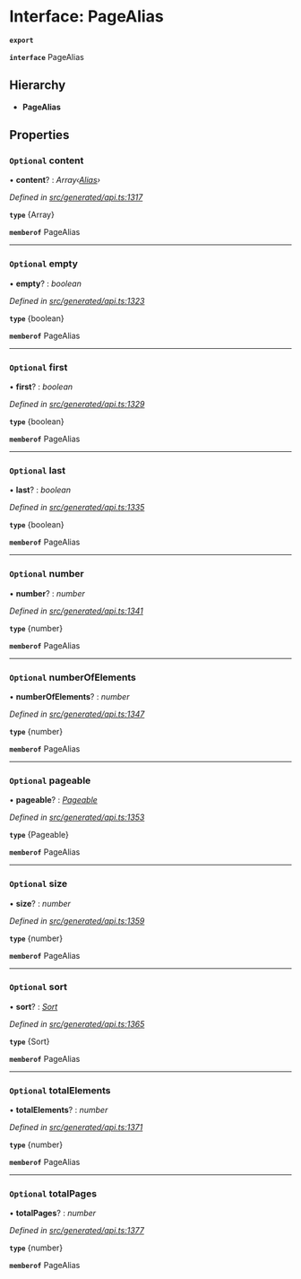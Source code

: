 # Interface: PageAlias

**`export`** 

**`interface`** PageAlias

## Hierarchy

* **PageAlias**

## Properties

### `Optional` content

• **content**? : *Array‹[Alias](_generated_api_.alias.md)›*

*Defined in [src/generated/api.ts:1317](https://github.com/mailslurp/mailslurp-client-ts-js/blob/6b83217/src/generated/api.ts#L1317)*

**`type`** {Array<Alias>}

**`memberof`** PageAlias

___

### `Optional` empty

• **empty**? : *boolean*

*Defined in [src/generated/api.ts:1323](https://github.com/mailslurp/mailslurp-client-ts-js/blob/6b83217/src/generated/api.ts#L1323)*

**`type`** {boolean}

**`memberof`** PageAlias

___

### `Optional` first

• **first**? : *boolean*

*Defined in [src/generated/api.ts:1329](https://github.com/mailslurp/mailslurp-client-ts-js/blob/6b83217/src/generated/api.ts#L1329)*

**`type`** {boolean}

**`memberof`** PageAlias

___

### `Optional` last

• **last**? : *boolean*

*Defined in [src/generated/api.ts:1335](https://github.com/mailslurp/mailslurp-client-ts-js/blob/6b83217/src/generated/api.ts#L1335)*

**`type`** {boolean}

**`memberof`** PageAlias

___

### `Optional` number

• **number**? : *number*

*Defined in [src/generated/api.ts:1341](https://github.com/mailslurp/mailslurp-client-ts-js/blob/6b83217/src/generated/api.ts#L1341)*

**`type`** {number}

**`memberof`** PageAlias

___

### `Optional` numberOfElements

• **numberOfElements**? : *number*

*Defined in [src/generated/api.ts:1347](https://github.com/mailslurp/mailslurp-client-ts-js/blob/6b83217/src/generated/api.ts#L1347)*

**`type`** {number}

**`memberof`** PageAlias

___

### `Optional` pageable

• **pageable**? : *[Pageable](_generated_api_.pageable.md)*

*Defined in [src/generated/api.ts:1353](https://github.com/mailslurp/mailslurp-client-ts-js/blob/6b83217/src/generated/api.ts#L1353)*

**`type`** {Pageable}

**`memberof`** PageAlias

___

### `Optional` size

• **size**? : *number*

*Defined in [src/generated/api.ts:1359](https://github.com/mailslurp/mailslurp-client-ts-js/blob/6b83217/src/generated/api.ts#L1359)*

**`type`** {number}

**`memberof`** PageAlias

___

### `Optional` sort

• **sort**? : *[Sort](_generated_api_.sort.md)*

*Defined in [src/generated/api.ts:1365](https://github.com/mailslurp/mailslurp-client-ts-js/blob/6b83217/src/generated/api.ts#L1365)*

**`type`** {Sort}

**`memberof`** PageAlias

___

### `Optional` totalElements

• **totalElements**? : *number*

*Defined in [src/generated/api.ts:1371](https://github.com/mailslurp/mailslurp-client-ts-js/blob/6b83217/src/generated/api.ts#L1371)*

**`type`** {number}

**`memberof`** PageAlias

___

### `Optional` totalPages

• **totalPages**? : *number*

*Defined in [src/generated/api.ts:1377](https://github.com/mailslurp/mailslurp-client-ts-js/blob/6b83217/src/generated/api.ts#L1377)*

**`type`** {number}

**`memberof`** PageAlias
